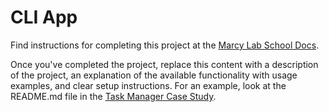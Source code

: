 # CLI App

Find instructions for completing this project at the [Marcy Lab School Docs](https://marcylabschool.gitbook.io/marcy-lab-school-docs/mod-1-javascript-fundamentals/12-project-week).

Once you've completed the project, replace this content with a description of the project, an explanation of the available functionality with usage examples, and clear setup instructions. For an example, look at the README.md file in the [Task Manager Case Study](https://github.com/The-Marcy-Lab-School/swe-casestudy-1-cli-task-manager).